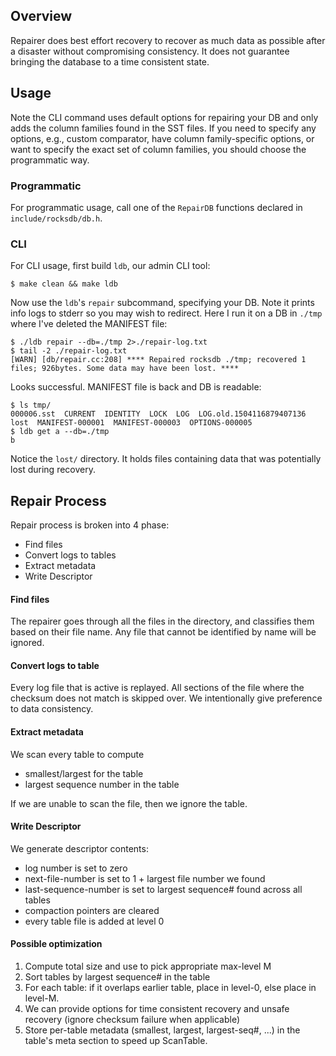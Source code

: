 ## Overview

Repairer does best effort recovery to recover as much data as possible after a disaster without compromising consistency. It does not guarantee bringing the database to a time consistent state.

## Usage

Note the CLI command uses default options for repairing your DB and only adds the column families found in the SST files. If you need to specify any options, e.g., custom comparator, have column family-specific options, or want to specify the exact set of column families, you should choose the programmatic way.

### Programmatic

For programmatic usage, call one of the `RepairDB` functions declared in `include/rocksdb/db.h`.

### CLI

For CLI usage, first build `ldb`, our admin CLI tool:

```
$ make clean && make ldb
```

Now use the `ldb`'s `repair` subcommand, specifying your DB. Note it prints info logs to stderr so you may wish to redirect. Here I run it on a DB in `./tmp` where I've deleted the MANIFEST file:

```
$ ./ldb repair --db=./tmp 2>./repair-log.txt
$ tail -2 ./repair-log.txt 
[WARN] [db/repair.cc:208] **** Repaired rocksdb ./tmp; recovered 1 files; 926bytes. Some data may have been lost. ****
```

Looks successful. MANIFEST file is back and DB is readable:

```
$ ls tmp/
000006.sst  CURRENT  IDENTITY  LOCK  LOG  LOG.old.1504116879407136  lost  MANIFEST-000001  MANIFEST-000003  OPTIONS-000005
$ ldb get a --db=./tmp
b
```

Notice the `lost/` directory. It holds files containing data that was potentially lost during recovery.

## Repair Process

Repair process is broken into 4 phase:
* Find files
* Convert logs to tables
* Extract metadata
* Write Descriptor

#### Find files

The repairer goes through all the files in the directory, and classifies them based on their file name. Any file that cannot be identified by name will be ignored.

#### Convert logs to table

Every log file that is active is replayed. All sections of the file where the checksum does not match is skipped over. We intentionally give preference to data consistency.

#### Extract metadata

We scan every table to compute

* smallest/largest for the table
* largest sequence number in the table

If we are unable to scan the file, then we ignore the table.

#### Write Descriptor

We generate descriptor contents:

* log number is set to zero
* next-file-number is set to 1 + largest file number we found
* last-sequence-number is set to largest sequence# found across all tables 
* compaction pointers are cleared
* every table file is added at level 0

#### Possible optimization

1. Compute total size and use to pick appropriate max-level M
2. Sort tables by largest sequence# in the table
3. For each table: if it overlaps earlier table, place in level-0, else place in level-M.
4. We can provide options for time consistent recovery and unsafe recovery (ignore checksum failure when applicable)
5. Store per-table metadata (smallest, largest, largest-seq#, ...) in the table's meta section to speed up ScanTable.